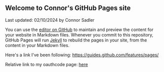 ## Welcome to Connor's GitHub Pages site

Last updated: 02/10/2024 by Connor Sadler

You can use the [editor on GitHub](https://github.com/connorsadler/connorsadler.github.io/edit/main/index.md) to maintain and preview the content for your website in Markdown files.
Whenever you commit to this repository, GitHub Pages will run [Jekyll](https://jekyllrb.com/) to rebuild the pages in your site, from the content in your Markdown files.

Here's a link I've been following: https://guides.github.com/features/pages/

Relative link to my oauthcode page: [here](oauthcode.md)
